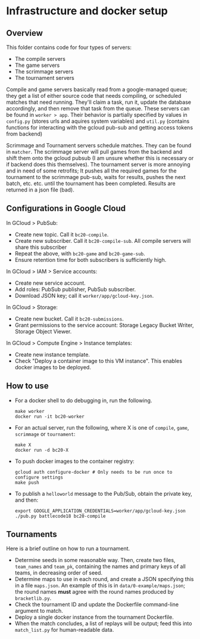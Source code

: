 # Infrastructure and docker setup

## Overview
This folder contains code for four types of servers:
- The compile servers
- The game servers
- The scrimmage servers
- The tournament servers

Compile and game servers basically read from a google-managed queue; they get
a list of either source code that needs compiling, or scheduled matches that
need running. They'll claim a task, run it, update the database accordingly,
and then remove that task from the queue. These servers can be found in
`worker > app`. Their behavior is partially specified by values in `config.py`
(stores urls and aquires system variables) and `util.py` (contains functions
for interacting with the gcloud pub-sub and getting access tokens from backend)

Scrimmage and Tournament servers schedule matches. They can be found in `matcher`.
The scrimmage server will pull games from the backend and shift them onto the gcloud
pubsub (I am unsure whether this is necessary or if backend does this themselves).
The tournament server is more annoying and in need of some retrofits; It pushes all the
required games for the tournament to the scrimmage pub-sub, waits for results, pushes the
next batch, etc. etc. until the tournament has been completed. Results are returned
in a json file (bad).


## Configurations in Google Cloud

In GCloud > PubSub:
- Create new topic. Call it `bc20-compile`.
- Create new subscriber. Call it `bc20-compile-sub`. All compile servers will share this subscriber
- Repeat the above, with `bc20-game` and `bc20-game-sub`.
- Ensure retention time for both subscribers is sufficiently high.

In GCloud > IAM > Service accounts:
- Create new service account.
- Add roles: PubSub publisher, PubSub subscriber.
- Download JSON key; call it `worker/app/gcloud-key.json`.

In GCloud > Storage:
- Create new bucket. Call it `bc20-submissions`.
- Grant permissions to the service account: Storage Legacy Bucket Writer, Storage Object Viewer.

In GCloud > Compute Engine > Instance templates:
- Create new instance template.
- Check "Deploy a container image to this VM instance". This enables docker images to be deployed.

## How to use

- For a docker shell to do debugging in, run the following.
  ```
  make worker
  docker run -it bc20-worker
  ```
- For an actual server, run the following,
  where X is one of `compile`, `game`, `scrimmage` or `tournament`:
  ```
  make X
  docker run -d bc20-X
  ```
- To push docker images to the container registry:
  ```
  gcloud auth configure-docker # Only needs to be run once to configure settings
  make push
  ```
- To publish a `helloworld` message to the Pub/Sub, obtain the private key, and then:
  ```
  export GOOGLE_APPLICATION_CREDENTIALS=worker/app/gcloud-key.json
  ./pub.py battlecode18 bc20-compile
  ```

## Tournaments

Here is a brief outline on how to run a tournament.
- Determine seeds in some reasonable way.
  Then, create two files, `team_names` and `team_pk`, containing the names and primary keys of all teams,
  in decreasing order of seed.
- Determine maps to use in each round, and create a JSON specifying this in a file `maps.json`.
  An example of this is in `data/0-example/maps.json`; the round names **must** agree with the round names produced by `bracketlib.py`.
- Check the tournament ID and update the Dockerfile command-line argument to match.
- Deploy a single docker instance from the tournament Dockerfile.
- When the match concludes, a list of replays will be output; feed this into `match_list.py` for human-readable data.
